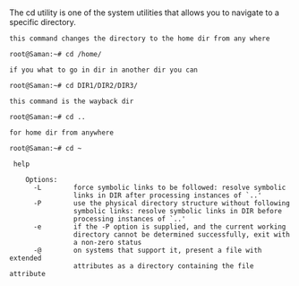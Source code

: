 # 

The cd utility is one of the system utilities that allows you to navigate to a specific directory.

	this command changes the directory to the home dir from any where
	
	root@Saman:~# cd /home/

	if you what to go in dir in another dir you can

	root@Saman:~# cd DIR1/DIR2/DIR3/

	this command is the wayback dir

	root@Saman:~# cd ..

	for home dir from anywhere

	root@Saman:~# cd ~
```
 help

    Options:
      -L        force symbolic links to be followed: resolve symbolic
                links in DIR after processing instances of `..'
      -P        use the physical directory structure without following
                symbolic links: resolve symbolic links in DIR before
                processing instances of `..'
      -e        if the -P option is supplied, and the current working
                directory cannot be determined successfully, exit with
                a non-zero status
      -@        on systems that support it, present a file with extended
                attributes as a directory containing the file attribute
```